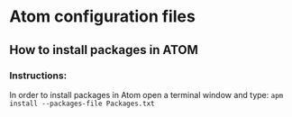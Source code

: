 # Atom configuration files

## How to install packages in ATOM
### Instructions:

In order to install packages in Atom open a terminal window and type: `apm install --packages-file Packages.txt`
